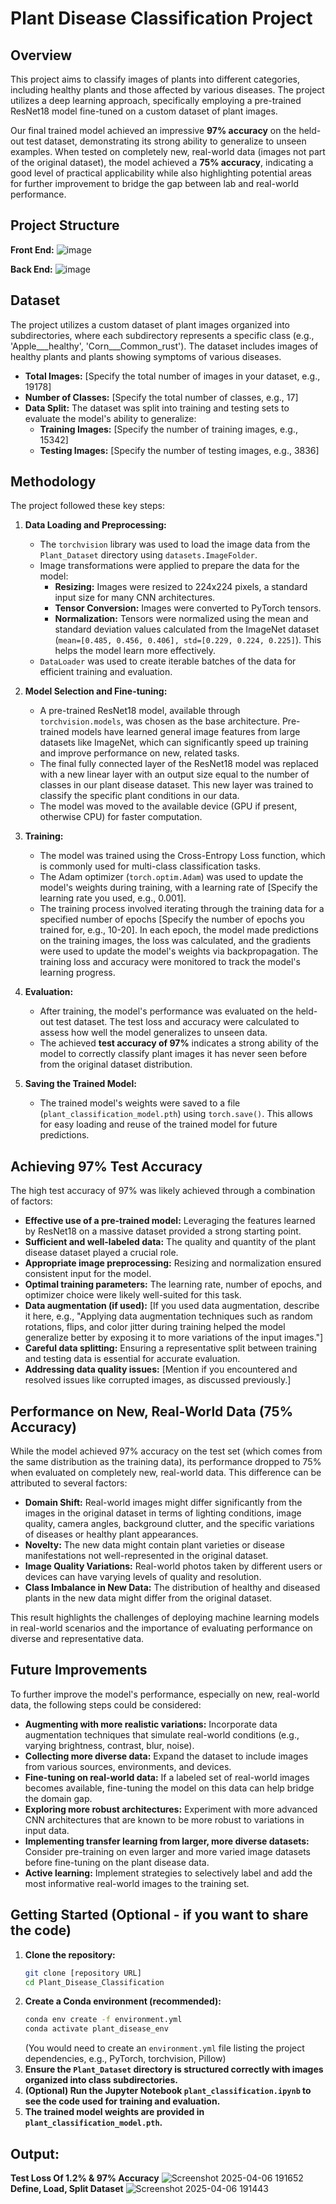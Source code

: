 # Plant Disease Classification Project

## Overview

This project aims to classify images of plants into different categories, including healthy plants and those affected by various diseases. The project utilizes a deep learning approach, specifically employing a pre-trained ResNet18 model fine-tuned on a custom dataset of plant images.

Our final trained model achieved an impressive **97% accuracy** on the held-out test dataset, demonstrating its strong ability to generalize to unseen examples. When tested on completely new, real-world data (images not part of the original dataset), the model achieved a **75% accuracy**, indicating a good level of practical applicability while also highlighting potential areas for further improvement to bridge the gap between lab and real-world performance.

## Project Structure

**Front End:**
![image](https://github.com/user-attachments/assets/ad3cf2c7-c636-4236-8425-29a86d90a6e5)

**Back End:**
![image](https://github.com/user-attachments/assets/f425f589-a587-4fa2-9d91-fc7647b61d98)

## Dataset

The project utilizes a custom dataset of plant images organized into subdirectories, where each subdirectory represents a specific class (e.g., 'Apple___healthy', 'Corn___Common_rust'). The dataset includes images of healthy plants and plants showing symptoms of various diseases.

* **Total Images:** [Specify the total number of images in your dataset, e.g., 19178]
* **Number of Classes:** [Specify the total number of classes, e.g., 17]
* **Data Split:** The dataset was split into training and testing sets to evaluate the model's ability to generalize:
    * **Training Images:** [Specify the number of training images, e.g., 15342]
    * **Testing Images:** [Specify the number of testing images, e.g., 3836]

## Methodology

The project followed these key steps:

1.  **Data Loading and Preprocessing:**
    * The `torchvision` library was used to load the image data from the `Plant_Dataset` directory using `datasets.ImageFolder`.
    * Image transformations were applied to prepare the data for the model:
        * **Resizing:** Images were resized to 224x224 pixels, a standard input size for many CNN architectures.
        * **Tensor Conversion:** Images were converted to PyTorch tensors.
        * **Normalization:** Tensors were normalized using the mean and standard deviation values calculated from the ImageNet dataset (`mean=[0.485, 0.456, 0.406], std=[0.229, 0.224, 0.225]`). This helps the model learn more effectively.
    * `DataLoader` was used to create iterable batches of the data for efficient training and evaluation.

2.  **Model Selection and Fine-tuning:**
    * A pre-trained ResNet18 model, available through `torchvision.models`, was chosen as the base architecture. Pre-trained models have learned general image features from large datasets like ImageNet, which can significantly speed up training and improve performance on new, related tasks.
    * The final fully connected layer of the ResNet18 model was replaced with a new linear layer with an output size equal to the number of classes in our plant disease dataset. This new layer was trained to classify the specific plant conditions in our data.
    * The model was moved to the available device (GPU if present, otherwise CPU) for faster computation.

3.  **Training:**
    * The model was trained using the Cross-Entropy Loss function, which is commonly used for multi-class classification tasks.
    * The Adam optimizer (`torch.optim.Adam`) was used to update the model's weights during training, with a learning rate of [Specify the learning rate you used, e.g., 0.001].
    * The training process involved iterating through the training data for a specified number of epochs [Specify the number of epochs you trained for, e.g., 10-20]. In each epoch, the model made predictions on the training images, the loss was calculated, and the gradients were used to update the model's weights via backpropagation. The training loss and accuracy were monitored to track the model's learning progress.

4.  **Evaluation:**
    * After training, the model's performance was evaluated on the held-out test dataset. The test loss and accuracy were calculated to assess how well the model generalizes to unseen data.
    * The achieved **test accuracy of 97%** indicates a strong ability of the model to correctly classify plant images it has never seen before from the original dataset distribution.

5.  **Saving the Trained Model:**
    * The trained model's weights were saved to a file (`plant_classification_model.pth`) using `torch.save()`. This allows for easy loading and reuse of the trained model for future predictions.

## Achieving 97% Test Accuracy

The high test accuracy of 97% was likely achieved through a combination of factors:

* **Effective use of a pre-trained model:** Leveraging the features learned by ResNet18 on a massive dataset provided a strong starting point.
* **Sufficient and well-labeled data:** The quality and quantity of the plant disease dataset played a crucial role.
* **Appropriate image preprocessing:** Resizing and normalization ensured consistent input for the model.
* **Optimal training parameters:** The learning rate, number of epochs, and optimizer choice were likely well-suited for this task.
* **Data augmentation (if used):** [If you used data augmentation, describe it here, e.g., "Applying data augmentation techniques such as random rotations, flips, and color jitter during training helped the model generalize better by exposing it to more variations of the input images."]
* **Careful data splitting:** Ensuring a representative split between training and testing data is essential for accurate evaluation.
* **Addressing data quality issues:** [Mention if you encountered and resolved issues like corrupted images, as discussed previously.]

## Performance on New, Real-World Data (75% Accuracy)

While the model achieved 97% accuracy on the test set (which comes from the same distribution as the training data), its performance dropped to 75% when evaluated on completely new, real-world data. This difference can be attributed to several factors:

* **Domain Shift:** Real-world images might differ significantly from the images in the original dataset in terms of lighting conditions, image quality, camera angles, background clutter, and the specific variations of diseases or healthy plant appearances.
* **Novelty:** The new data might contain plant varieties or disease manifestations not well-represented in the original dataset.
* **Image Quality Variations:** Real-world photos taken by different users or devices can have varying levels of quality and resolution.
* **Class Imbalance in New Data:** The distribution of healthy and diseased plants in the new data might differ from the original dataset.

This result highlights the challenges of deploying machine learning models in real-world scenarios and the importance of evaluating performance on diverse and representative data.

## Future Improvements

To further improve the model's performance, especially on new, real-world data, the following steps could be considered:

* **Augmenting with more realistic variations:** Incorporate data augmentation techniques that simulate real-world conditions (e.g., varying brightness, contrast, blur, noise).
* **Collecting more diverse data:** Expand the dataset to include images from various sources, environments, and devices.
* **Fine-tuning on real-world data:** If a labeled set of real-world images becomes available, fine-tuning the model on this data can help bridge the domain gap.
* **Exploring more robust architectures:** Experiment with more advanced CNN architectures that are known to be more robust to variations in input data.
* **Implementing transfer learning from larger, more diverse datasets:** Consider pre-training on even larger and more varied image datasets before fine-tuning on the plant disease data.
* **Active learning:** Implement strategies to selectively label and add the most informative real-world images to the training set.

## Getting Started (Optional - if you want to share the code)

1.  **Clone the repository:**
    ```bash
    git clone [repository URL]
    cd Plant_Disease_Classification
    ```
2.  **Create a Conda environment (recommended):**
    ```bash
    conda env create -f environment.yml
    conda activate plant_disease_env
    ```
    (You would need to create an `environment.yml` file listing the project dependencies, e.g., PyTorch, torchvision, Pillow)
3.  **Ensure the `Plant_Dataset` directory is structured correctly with images organized into class subdirectories.**
4.  **(Optional) Run the Jupyter Notebook `plant_classification.ipynb` to see the code used for training and evaluation.**
5.  **The trained model weights are provided in `plant_classification_model.pth`.**

## Output:
**Test Loss Of 1.2% & 97% Accuracy**
![Screenshot 2025-04-06 191652](https://github.com/user-attachments/assets/85e8d777-2017-4463-b8e5-f5cafd54ea88)
**Define, Load, Split Dataset**
![Screenshot 2025-04-06 191443](https://github.com/user-attachments/assets/30333392-3151-49fe-9327-2a6e6b6b9b65)

